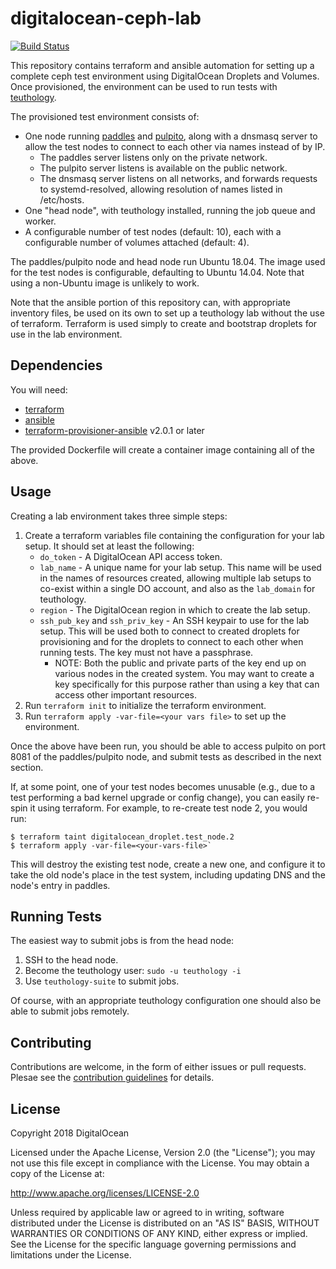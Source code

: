 # digitalocean-ceph-lab

[![Build Status](https://travis-ci.org/digitalocean/digitalocean-ceph-lab.svg?branch=master)](https://travis-ci.org/digitalocean/digitalocean-ceph-lab)

This repository contains terraform and ansible automation for setting up a
complete ceph test environment using DigitalOcean Droplets and Volumes. Once
provisioned, the environment can be used to run tests
with [teuthology](https://github.com/ceph/teuthology).

The provisioned test environment consists of:

* One node running [paddles](https://github.com/ceph/paddles)
  and [pulpito](https://github.com/ceph/pulpito), along with a dnsmasq server to
  allow the test nodes to connect to each other via names instead of by IP.
    - The paddles server listens only on the private network.
    - The pulpito server listens is available on the public network.
    - The dnsmasq server listens on all networks, and forwards requests to
      systemd-resolved, allowing resolution of names listed in /etc/hosts.
* One "head node", with teuthology installed, running the job queue and worker.
* A configurable number of test nodes (default: 10), each with a configurable
  number of volumes attached (default: 4).

The paddles/pulpito node and head node run Ubuntu 18.04. The image used for the
test nodes is configurable, defaulting to Ubuntu 14.04. Note that using a
non-Ubuntu image is unlikely to work.

Note that the ansible portion of this repository can, with appropriate inventory
files, be used on its own to set up a teuthology lab without the use of
terraform. Terraform is used simply to create and bootstrap droplets for use in
the lab environment.

## Dependencies

You will need:
* [terraform](https://www.terraform.io/)
* [ansible](https://www.ansible.com/)
* [terraform-provisioner-ansible](https://github.com/radekg/terraform-provisioner-ansible) v2.0.1 or later

The provided Dockerfile will create a container image containing all of the
above.

## Usage

Creating a lab environment takes three simple steps:

1. Create a terraform variables file containing the configuration for your lab
   setup. It should set at least the following:
    * `do_token` - A DigitalOcean API access token.
    * `lab_name` - A unique name for your lab setup. This name will be used in
      the names of resources created, allowing multiple lab setups to co-exist
      within a single DO account, and also as the `lab_domain` for teuthology.
    * `region` - The DigitalOcean region in which to create the lab setup.
    * `ssh_pub_key` and `ssh_priv_key` - An SSH keypair to use for the lab
      setup. This will be used both to connect to created droplets for
      provisioning and for the droplets to connect to each other when running
      tests. The key must not have a passphrase.
        - NOTE: Both the public and private parts of the key end up on various
          nodes in the created system. You may want to create a key specifically
          for this purpose rather than using a key that can access other
          important resources.
2. Run `terraform init` to initialize the terraform environment.
3. Run `terraform apply -var-file=<your vars file>` to set up the environment.

Once the above have been run, you should be able to access pulpito on port 8081
of the paddles/pulpito node, and submit tests as described in the next section.

If, at some point, one of your test nodes becomes unusable (e.g., due to a test
performing a bad kernel upgrade or config change), you can easily re-spin it
using terraform. For example, to re-create test node 2, you would run:

```console
$ terraform taint digitalocean_droplet.test_node.2
$ terraform apply -var-file=<your-vars-file>`
```

This will destroy the existing test node, create a new one, and configure it to
take the old node's place in the test system, including updating DNS and the
node's entry in paddles.

## Running Tests

The easiest way to submit jobs is from the head node:

1. SSH to the head node.
2. Become the teuthology user: `sudo -u teuthology -i`
3. Use `teuthology-suite` to submit jobs.

Of course, with an appropriate teuthology configuration one should also be able
to submit jobs remotely.

## Contributing

Contributions are welcome, in the form of either issues or pull requests. Plesae
see the [contribution guidelines](CONTRIBUTING.md) for details.

## License

Copyright 2018 DigitalOcean

Licensed under the Apache License, Version 2.0 (the "License");
you may not use this file except in compliance with the License.
You may obtain a copy of the License at:

http://www.apache.org/licenses/LICENSE-2.0

Unless required by applicable law or agreed to in writing, software
distributed under the License is distributed on an "AS IS" BASIS,
WITHOUT WARRANTIES OR CONDITIONS OF ANY KIND, either express or implied.
See the License for the specific language governing permissions and
limitations under the License.
